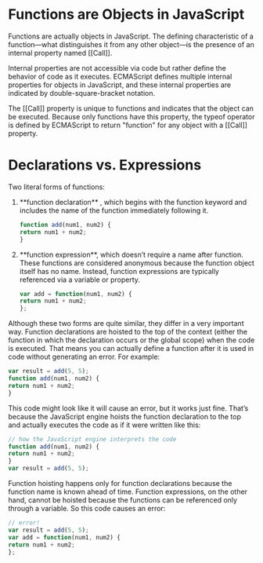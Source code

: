 # Functions are Objects in JavaScript

Functions are actually objects in JavaScript. The defining
characteristic of a function—what distinguishes
it from any other object—is the presence
of an internal property named [[Call]].

Internal
properties are not accessible via code but rather
define the behavior of code as it executes. ECMAScript defines multiple
internal properties for objects in JavaScript, and these internal properties
are indicated by double-square-bracket notation.

The [[Call]] property is unique to functions and indicates that the
object can be executed. Because only functions have this property, the
typeof operator is defined by ECMAScript to return "function" for any
object with a [[Call]] property.

# Declarations vs. Expressions

Two literal forms of functions:


<ol>
<li>**function declaration** , which begins with the function keyword and includes the name
of the function immediately following it.</li>

```javascript
function add(num1, num2) {
return num1 + num2;
}
```

<li>**function expression**, which doesn’t require a name
after function. These functions are considered anonymous because the
function object itself has no name. Instead, function expressions are typically
referenced via a variable or property.</li>

```javascript
var add = function(num1, num2) {
return num1 + num2;
};
```

</ol>

Although these two forms are quite similar, they differ in a very important
way. Function declarations are hoisted to the top of the context (either
the function in which the declaration occurs or the global scope) when the
code is executed.
That means you can actually define a function after it is
used in code without generating an error. For example:

```javascript
var result = add(5, 5);
function add(num1, num2) {
return num1 + num2;
}
```

This code might look like it will cause an error, but it works just fine.
That’s because the JavaScript engine hoists the function declaration to
the top and actually executes the code as if it were written like this:

```javascript
// how the JavaScript engine interprets the code
function add(num1, num2) {
return num1 + num2;
}
var result = add(5, 5);
```

Function hoisting happens only for function declarations because
the function name is known ahead of time. Function expressions, on the
other hand, cannot be hoisted because the functions can be referenced
only through a variable. So this code causes an error:

```javascript
// error!
var result = add(5, 5);
var add = function(num1, num2) {
return num1 + num2;
};
```
